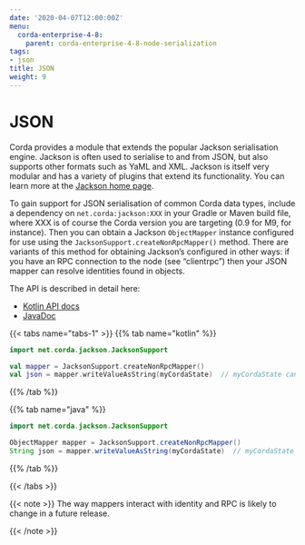 ```yaml
---
date: '2020-04-07T12:00:00Z'
menu:
  corda-enterprise-4-8:
    parent: corda-enterprise-4-8-node-serialization
tags:
- json
title: JSON
weight: 9
---
```





# JSON

Corda provides a module that extends the popular Jackson serialisation engine. Jackson is often used to serialise
to and from JSON, but also supports other formats such as YaML and XML. Jackson is itself very modular and has
a variety of plugins that extend its functionality. You can learn more at the [Jackson home page](https://github.com/FasterXML/jackson).

To gain support for JSON serialisation of common Corda data types, include a dependency on `net.corda:jackson:XXX`
in your Gradle or Maven build file, where XXX is of course the Corda version you are targeting (0.9 for M9, for instance).
Then you can obtain a Jackson `ObjectMapper` instance configured for use using the `JacksonSupport.createNonRpcMapper()`
method. There are variants of this method for obtaining Jackson’s configured in other ways: if you have an RPC
connection to the node (see “clientrpc”) then your JSON mapper can resolve identities found in objects.

The API is described in detail here:


* [Kotlin API docs](https://api.corda.net/api/corda-enterprise/4.8/html/api/kotlin/corda/net.corda.client.jackson/-jackson-support/index.html)
* [JavaDoc](https://api.corda.net/api/corda-enterprise/4.8/html/api/javadoc/net/corda/client/jackson/package-summary.html)

{{< tabs name="tabs-1" >}}
{{% tab name="kotlin" %}}
```kotlin
import net.corda.jackson.JacksonSupport

val mapper = JacksonSupport.createNonRpcMapper()
val json = mapper.writeValueAsString(myCordaState)  // myCordaState can be any object.
```
{{% /tab %}}

{{% tab name="java" %}}
```java
import net.corda.jackson.JacksonSupport

ObjectMapper mapper = JacksonSupport.createNonRpcMapper()
String json = mapper.writeValueAsString(myCordaState)  // myCordaState can be any object.
```
{{% /tab %}}

{{< /tabs >}}

{{< note >}}
The way mappers interact with identity and RPC is likely to change in a future release.

{{< /note >}}
